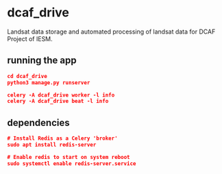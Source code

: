 # dcaf_drive

Landsat data storage and automated processing of landsat data for DCAF Project of IESM.

## running the app
```json
cd dcaf_drive
python3 manage.py runserver

celery -A dcaf_drive worker -l info
celery -A dcaf_drive beat -l info
```

## dependencies
```json
# Install Redis as a Celery 'broker'
sudo apt install redis-server

# Enable redis to start on system reboot
sudo systemctl enable redis-server.service

```